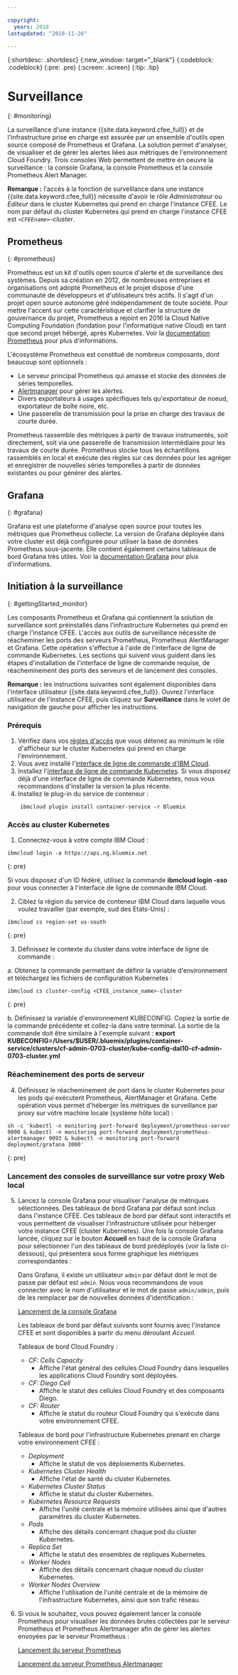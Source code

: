 ```yaml
---

copyright:
  years: 2018
lastupdated: "2018-11-26"

---
```


{:shortdesc: .shortdesc}
{:new_window: target="_blank"}
{:codeblock: .codeblock}
{:pre: .pre}
{:screen: .screen}
{:tip: .tip}

# Surveillance
{: #monitoring}

La surveillance d'une instance {{site.data.keyword.cfee_full}} et de l'infrastructure prise en charge est assurée par un ensemble d'outils open source composé de Prometheus et Grafana.  La solution permet d'analyser, de visualiser et de gérer les alertes liées aux métriques de l'environnement Cloud Foundry.  Trois consoles Web permettent de mettre en oeuvre la surveillance : la console Grafana, la console Prometheus et la console Prometheus Alert Manager.

**Remarque :** l'accès à la fonction de surveillance dans une instance {{site.data.keyword.cfee_full}} nécessite d'avoir le rôle _Administrateur_ ou _Editeur_ dans le cluster Kubernetes qui prend en charge l'instance CFEE.  Le nom par défaut du cluster Kubernetes qui prend en charge l'instance CFEE est _`<CFEEname>`-cluster_.

## Prometheus
{: #prometheus}

Prometheus est un kit d'outils open source d'alerte et de surveillance des systèmes. Depuis sa création en 2012, de nombreuses entreprises et organisations ont adopté Prometheus et le projet dispose d'une communauté de développeurs et d'utilisateurs très actifs.
Il s'agit d'un projet open source autonome géré indépendamment de toute société. Pour mettre l'accent sur cette caractéristique et clarifier la structure de gouvernance du projet, Prometheus a rejoint en 2016 la Cloud Native Computing Foundation (fondation pour l'informatique native Cloud) en tant que second projet hébergé, après Kubernetes. Voir la [documentation Prometheus](https://prometheus.io/docs/introduction/overview/) pour plus d'informations.

L'écosystème Prometheus est constitué de nombreux composants, dont beaucoup sont optionnels :

* Le serveur principal Prometheus qui amasse et stocke des données de séries temporelles.</li>
* [Alertmanager](https://prometheus.io/docs/alerting/alertmanager/) pour gérer les alertes.</li>
* Divers exportateurs à usages spécifiques tels qu'exportateur de noeud, exportateur de boîte noire, etc.</li>
* Une passerelle de transmission pour la prise en charge des travaux de courte durée.</li>

Prometheus rassemble des métriques à partir de travaux instrumentés, soit directement, soit via une passerelle de transmission intermédiaire pour les travaux de courte durée. Prometheus stocke tous les échantillons rassemblés en local et exécute des règles sur ces données pour les agréger et enregistrer de nouvelles séries temporelles à partir de données existantes ou pour générer des alertes.

## Grafana
{: #grafana}

Grafana est une plateforme d'analyse open source pour toutes les métriques que Prometheus collecte. La version de Grafana déployée dans votre cluster est déjà configurée pour utiliser la base de données Prometheus sous-jacente. Elle contient également certains tableaux de bord Grafana très utiles.  Voir la [documentation Grafana](http://docs.grafana.org/guides/getting_started/) pour plus d'informations.

## Initiation à la surveillance
{: #gettingStarted_monitor}

Les composants Prometheus et Grafana qui contiennent la solution de surveillance sont préinstallés dans l'infrastructure Kubernetes qui prend en charge l'instance CFEE.  L'accès aux outils de surveillance nécessite de réacheminer les ports des serveurs Prometheus, Prometheus AlertManager et Grafana.  Cette opération s'effectue à l'aide de l'interface de ligne de commande Kubernetes.
Les sections qui suivent vous guident dans les étapes d'installation de l'interface de ligne de commande requise, de réacheminement des ports des serveurs et de lancement des consoles.

**Remarque :** les instructions suivantes sont également disponibles dans l'interface utilisateur {{site.data.keyword.cfee_full}}.  Ouvrez l'interface utilisateur de l'instance CFEE, puis cliquez sur **Surveillance** dans le volet de navigation de gauche pour afficher les instructions.

### Prérequis

1. Vérifiez dans vos [règles d'accès](https://console.bluemix.net/iam/#/users) que vous détenez au minimum le rôle d'afficheur sur le cluster Kubernetes qui prend en charge l'environnement.
2. Vous avez installé l'[interface de ligne de commande d'IBM Cloud](https://console.bluemix.net/docs/cli/reference/ibmcloud/download_cli.html#install_use).
3. Installez l'[interface de ligne de commande Kubernetes](https://kubernetes.io/docs/tasks/tools/install-kubectl/).  Si vous disposez déjà d'une interface de ligne de commande Kubernetes, nous vous recommandons d'installer la version la plus récente.
4. Installez le plug-in du service de conteneur :
```
    ibmcloud plugin install container-service -r Bluemix
```

### Accès au cluster Kubernetes

1. Connectez-vous à votre compte IBM Cloud :

  ```
  ibmcloud login -a https://api.ng.bluemix.net
  ```
  {: pre}

  Si vous disposez d'un ID fédéré, utilisez la commande __ibmcloud login -sso__ pour vous connecter à l'interface de ligne de commande IBM Cloud.

2. Ciblez la région du service de conteneur IBM Cloud dans laquelle vous voulez travailler (par exemple, sud des Etats-Unis) :

  ```
  ibmcloud cs region-set us-south
  ```
  {: pre}

3. Définissez le contexte du cluster dans votre interface de ligne de commande :

  a. Obtenez la commande permettant de définir la variable d'environnement et téléchargez les fichiers de configuration Kubernetes :

  ```
  ibmcloud cs cluster-config <CFEE_instance_name>-cluster
  ```
  {: pre}

  b. Définissez la variable d'environnement KUBECONFIG. Copiez la sortie de la commande précédente et collez-la dans votre terminal. La sortie de la commande doit être similaire à l'exemple suivant :
  __export KUBECONFIG=/Users/$USER/.bluemix/plugins/container-service/clusters/cf-admin-0703-cluster/kube-config-dal10-cf-admin-0703-cluster.yml__

### Réacheminement des ports de serveur
4. Définissez le réacheminement de port dans le cluster Kubernetes pour les pods qui exécutent Prometheus, AlertManager et Grafana. Cette opération vous permet d'héberger les métriques de surveillance par proxy sur votre machine locale (système hôte local) :

  ```
  sh -c 'kubectl -n monitoring port-forward deployment/prometheus-server 9090 & kubectl -n monitoring port-forward deployment/prometheus-alertmanager 9093 & kubectl -n monitoring port-forward deployment/grafana 3000'
  ```
  {: pre}

### Lancement des consoles de surveillance sur votre proxy Web local

5. Lancez la console Grafana pour visualiser l'analyse de métriques sélectionnées.  Des tableaux de bord Grafana par défaut sont inclus dans l'instance CFEE. Ces tableaux de bord par défaut sont interactifs et vous permettent de visualiser l'infrastructure utilisée pour héberger votre instance CFEE (cluster Kubernetes). Une fois la console Grafana lancée, cliquez sur le bouton **Accueil** en haut de la console Grafana pour sélectionner l'un des tableaux de bord prédéployés (voir la liste ci-dessous), qui présentera sous forme graphique les métriques correspondantes :

   Dans Grafana, il existe un utilisateur `admin` par défaut dont le mot de passe par défaut est `admin`. Nous vous recommandons de vous connecter avec le nom d'utilisateur et le mot de passe `admin/admin`, puis de les remplacer par de nouvelles données d'identification :

     [Lancement de la console Grafana](https://localhost:3000)

   Les tableaux de bord par défaut suivants sont fournis avec l'instance CFEE et sont disponibles à partir du menu déroulant _Accueil_.

    Tableaux de bord Cloud Foundry :
   - _CF: Cells Capacity_ 
        - Affiche l'état général des cellules Cloud Foundry dans lesquelles les applications Cloud Foundry sont déployées.
   - _CF: Diego Cell_ 
        - Affiche le statut des cellules Cloud Foundry et des composants Diego.
   - _CF: Router_ 
        - Affiche le statut du routeur Cloud Foundry qui s'exécute dans votre environnement CFEE.
  
   Tableaux de bord pour l'infrastructure Kubernetes prenant en charge votre environnement CFEE :
   - _Deployment_ 
        - Affiche le statut de vos déploiements Kubernetes.
   - _Kubernetes Cluster Health_ 
        - Affiche l'état de santé du cluster Kubernetes.
   - _Kubernetes Cluster Status_ 
        - Affiche le statut du cluster Kubernetes.
   - _Kubernetes Resource Requests_ 
        - Affiche l'unité centrale et la mémoire utilisées ainsi que d'autres paramètres du cluster Kubernetes.
   - _Pods_ 
        - Affiche des détails concernant chaque pod du cluster Kubernetes.
   - _Replica Set_ 
        - Affiche le statut des ensembles de répliques Kubernetes.       
   - _Worker Nodes_ 
        - Affiche des détails concernant chaque noeud du cluster Kubernetes.
   - _Worker Nodes Overview_ 
        - Affiche l'utilisation de l'unité centrale et de la mémoire de l'infrastructure Kubernetes, ainsi que son trafic réseau.

6. Si vous le souhaitez, vous pouvez également lancer la console Prometheus pour visualiser les données brutes collectées par le serveur Prometheus et Prometheus Alertmanager afin de gérer les alertes envoyées par le serveur Prometheus :

     [Lancement du serveur Prometheus](https://localhost:9090)

     [Lancement du serveur Prometheus Alertmanager](https://localhost:9093)
